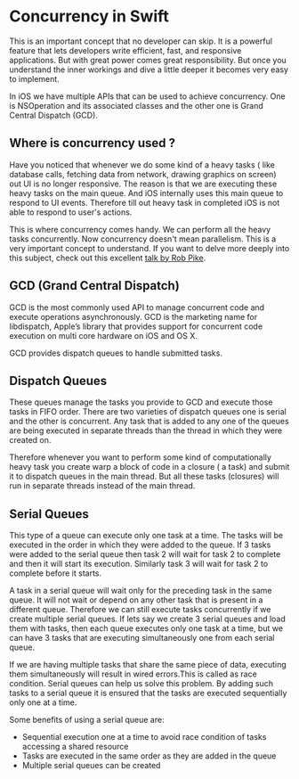 # Concurrency in Swift

This is an important concept that no developer can skip. It is a powerful feature that lets developers write efficient, fast, and responsive applications. But with great power comes great responsibility. But once you understand the inner workings and dive a little deeper it becomes very easy to implement.

In iOS we have multiple APIs that can be used to achieve concurrency. One is NSOperation and its associated classes and the other one is Grand Central Dispatch (GCD).

## Where is concurrency used ?
Have you noticed that whenever we do some kind of a heavy tasks ( like database calls, fetching data from network, drawing graphics on screen) out UI is no longer responsive. The reason is that we are executing these heavy tasks on the main queue. And iOS internally uses this main queue to respond to UI events. Therefore till out heavy task in completed iOS is not able to respond to user's actions.

This is where concurrency comes handy. We can perform all the heavy tasks concurrently. Now concurrency doesn't mean parallelism. This is a very important concept to understand.
If you want to delve more deeply into this subject, check out this excellent [talk by Rob Pike](http://vimeo.com/49718712).

## GCD (Grand Central Dispatch)
GCD is the most commonly used API to manage concurrent code and execute operations asynchronously. GCD is the marketing name for libdispatch, Apple’s library that provides support for concurrent code execution on multi core hardware on iOS and OS X.

GCD provides dispatch queues to handle submitted tasks.

## Dispatch Queues
These queues manage the tasks you provide to GCD and execute those tasks in FIFO order. There are two varieties of dispatch queues one is serial and the other is concurrent. Any task that is added to any one of the queues are being executed in separate threads than the thread in which they were created on. 

Therefore whenever you want to perform some kind of computationally heavy task you create warp a block of code in a closure ( a task) and submit it to dispatch queues in the main thread. But all these tasks (closures) will run in separate threads instead of the main thread.

## Serial Queues
This type of a queue can execute only one task at a time. The tasks will be executed in the order in which they were added to the queue. If 3 tasks were added to the serial queue then task 2 will wait for task 2 to complete and then it will start its execution. Similarly task 3 will wait for task 2 to complete before it starts. 

A task in a serial queue will wait only for the preceding task in the same queue. It will not wait or depend on any other task that is present in a different queue. Therefore we can still execute tasks concurrently if we create multiple serial queues.
If lets say we create 3 serial queues and load them with tasks, then each queue executes only one task at a time, but we can have 3 tasks that are executing simultaneously one from each serial queue.

If we are having multiple tasks that share the same piece of data, executing them simultaneously will result in wired errors.This is called as race condition. Serial queues can help us solve this problem. By adding such tasks to a serial queue it is ensured that the tasks are executed sequentially only one at a time.

Some benefits of using a serial queue are:
- Sequential execution one at a time to avoid race condition of tasks accessing a shared resource
- Tasks are executed in the same order as they are added in the queue
- Multiple serial queues can be created